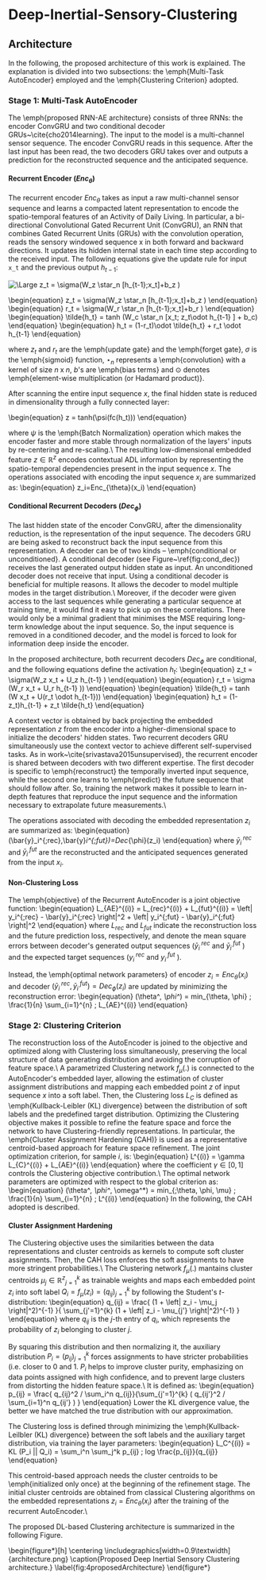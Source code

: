# Deep-Inertial-Sensory-Clustering
## Architecture


In the following, the proposed architecture of this work is explained. The explanation is divided into two subsections: the \emph{Multi-Task AutoEncoder} employed and the \emph{Clustering Criterion} adopted.

### Stage 1: Multi-Task AutoEncoder

The \emph{proposed RNN-AE architecture} consists of three RNNs: the encoder ConvGRU and two conditional decoder GRUs~\cite{cho2014learning}. The input to the model is a multi-channel sensor sequence. The encoder ConvGRU reads in this sequence. After the last input has been read, the two decoders GRU takes over and outputs a prediction for the reconstructed sequence and the anticipated sequence.


#### Recurrent Encoder ($Enc_{\theta}$)

The recurrent encoder $Enc_{\theta}$ takes as input a  raw multi-channel sensor sequence and learns a compacted latent representation to encode the spatio-temporal features of an Activity of Daily Living. 
In particular, a bi-directional Convolutional Gated Recurrent Unit (ConvGRU), an RNN that combines Gated Recurrent Units (GRUs) with the convolution operation, reads the sensory windowed sequence x in both forward and backward directions. It updates its hidden internal state in each time step according to the received input. The following equations give the update rule for input `x_t` and the previous output $h_{t-1}$:

<img src="https://latex.codecogs.com/svg.latex?\Large&space;z_t=\sigma(W_z\star_n[h_{t-1};x_t]+b_z)" title="\Large z_t = \sigma(W_z \star_n [h_{t-1};x_t]+b_z )" />


\begin{equation} 
z_t = \sigma(W_z \star_n [h_{t-1};x_t]+b_z )
\end{equation}
\begin{equation} 
r_t = \sigma(W_r \star_n [h_{t-1};x_t]+b_r )
\end{equation}
\begin{equation} 
\tilde{h_t} = tanh (W_c \star_n [x_t; z_t\odot h_{t-1} ] + b_c)
\end{equation}
\begin{equation} 
h_t = (1-r_t)\odot \tilde{h_t} + r_t \odot h_{t-1} 
\end{equation}


where $z_t$ and $r_t$ are the \emph{update gate} and the \emph{forget gate}, $\sigma$ is the \emph{sigmoid} function, $\star_n$ represents a \emph{convolution} with a kernel of size $n\;$x$\;n$, $b$'s are \emph{bias terms} and $\odot$ denotes \emph{element-wise multiplication (or Hadamard product)}.


After scanning the entire input sequence $x$, the final hidden state is reduced in dimensionality through a fully connected layer:

\begin{equation} 
z = tanh(\psi(fc(h_t)))
\end{equation}

where $\psi$ is the \emph{Batch Normalization} operation which makes the encoder faster and more stable through normalization of the layers' inputs by re-centering and re-scaling.\\
The resulting low-dimensional embedded feature $z \in \mathbb{R}^z$ encodes contextual ADL information by representing the spatio-temporal dependencies present in the input sequence $x$. The operations associated with encoding the input sequence $x_i$ are summarized as:
\begin{equation} 
z_i=Enc_{\theta}(x_i)
\end{equation}

#### Conditional Recurrent Decoders ($Dec_{\phi}$)
The last hidden state of the encoder ConvGRU, after the dimensionality reduction, is the representation of the input sequence. The decoders GRU are being asked to reconstruct back the input sequence from this representation.
A decoder can be of two kinds – \emph{conditional or unconditioned}. A conditional decoder (see Figure~\ref{fig:cond_dec}) receives the last generated output hidden state as input. An unconditioned decoder does not receive that input. Using a conditional decoder is beneficial for multiple reasons. It allows the decoder to model multiple modes in the target distribution.\\
Moreover, if the decoder were given access to the last sequences while generating a particular sequence at training time, it would find it easy to pick up on these correlations. There would only be a minimal gradient that minimises the MSE requiring long-term knowledge about the input sequence. So, the input sequence is removed in a conditioned decoder, and the model is forced to look for information deep inside the encoder. 

In the proposed architecture, both recurrent decoders $Dec_{\phi}$ are conditional, and the following equations define the activation $h_t$:
\begin{equation} 
z_t = \sigma(W_z x_t + U_z h_{t-1} )
\end{equation}
\begin{equation} 
r_t = \sigma (W_r x_t + U_r h_{t-1} ))
\end{equation}
\begin{equation} 
\tilde{h_t} = tanh (W x_t + U(r_t \odot h_{t-1}))
\end{equation}
\begin{equation} 
h_t = (1-z_t)h_{t-1} + z_t \tilde{h_t}
\end{equation}

A context vector is obtained by back projecting the embedded representation $z$ from the encoder into a higher-dimensional space to initialize the decoders' hidden states. Two recurrent decoders GRU simultaneously use the context vector to achieve different self-supervised tasks. As in work~\cite{srivastava2015unsupervised}, the recurrent encoder is shared between decoders with two different expertise. The first decoder is specific to \emph{reconstruct} the temporally inverted input sequence, while the second one learns to \emph{predict} the future sequence that should follow after. So, training the network makes it possible to learn in-depth features that reproduce the input sequence and the information necessary to extrapolate future measurements.\\

The operations associated with decoding the embedded representation $z_i$ are summarized as:
\begin{equation} 
(\bar{y}_i^{\;rec},\bar{y}_i^{\;fut})=Dec_{\phi}(z_i)
\end{equation}
where $\bar{y}_i^{\;rec}$ and $\bar{y}_i^{\;fut}$ are the reconstructed and the anticipated sequences generated from the input $x_i$.


#### Non-Clustering Loss

The \emph{objective} of the Recurrent AutoEncoder is a joint objective function:
\begin{equation}
L_{AE}^{(i)} =  L_{rec}^{(i)} + L_{fut}^{(i)} = \left\| y_i^{\;rec} - \bar{y}_i^{\;rec} \right\|^2 + \left\| y_i^{\;fut} - \bar{y}_i^{\;fut} \right\|^2
\end{equation}
where $L_{rec}$ and $L_{fut}$ indicate the reconstruction loss and the future prediction loss, respectively, and denote the mean square errors between decoder's generated output sequences ($\bar{y}_i^{\;rec}$ and $\bar{y}_i^{\;fut}$ ) and the expected target sequences ($y_i^{\;rec}$ and $y_i^{\;fut}$ ).

Instead, the \emph{optimal network parameters} of encoder $z_i=Enc_{\theta}(x_i)$ and decoder $(\bar{y}_i^{\;rec},\bar{y}_i^{\;fut})=Dec_{\phi}(z_i)$ are updated by minimizing the reconstruction error:
\begin{equation} 
(\theta^*, \phi^*) =  min_{\theta, \phi} \; \frac{1}{n} \sum_{i=1}^{n} \; L_{AE}^{(i)}
\end{equation}


### Stage 2: Clustering Criterion

The reconstruction loss of the AutoEncoder is joined to the objective and optimized along with Clustering loss simultaneously, preserving the local structure of data generating distribution and avoiding the corruption of feature space.\\
A parametrized Clustering network $f_{\mu}(.)$ is connected to the AutoEncoder's embedded layer, allowing the estimation of cluster assignment distributions and mapping each embedded point $z$ of input sequence $x$ into a soft label. Then, the Clustering loss $L_C$ is defined as \emph{Kullback-Leibler (KL) divergence} between the distribution of soft labels and the predefined target distribution. Optimizing the Clustering objective makes it possible to refine the feature space and force the network to have Clustering-friendly representations. In particular, the \emph{Cluster Assignment Hardening (CAH)} is used as a representative centroid-based approach for feature space refinement.
The joint optimization criterion, for sample $i$, is:
\begin{equation} 
 L^{(i)} =  \gamma L_{C}^{(i)} + L_{AE}^{(i)}
\end{equation}
where the coefficient $\gamma \in [0,1]$ controls the Clustering objective contribution.\\
The optimal network parameters are optimized with respect to the global criterion as:
\begin{equation} 
(\theta^*, \phi^*, \omega^*) =  min_{\;\theta, \phi, \mu} \; \frac{1}{n} \sum_{i=1}^{n} \; L^{(i)}
\end{equation}
In the following, the CAH adopted is described.

#### Cluster Assignment Hardening

The Clustering objective uses the similarities between the data representations and cluster centroids as kernels to compute soft cluster assignments. Then, the CAH loss enforces the soft assignments to have more stringent probabilities.\\
The Clustering network $f_{\mu}(.)$ mantains cluster centroids ${\mu_j \in \mathbb{R}^z}_{j=1}^k$ as trainable weights and maps each embedded point $z_i$ into soft label $Q_i = f_{\mu}(z_i) = (q_{ij})^k_{j=1}$ by following the Student's $t$-distribution:
\begin{equation} 
q_{ij} = \frac{ (1 + \left\| z_i - \mu_j \right\|^2)^{-1} }{ \sum_{j'=1}^{k} (1 + \left\| z_i - \mu_{j'} \right\|^2)^{-1} }
\end{equation}
where  $q_{ij}$ is the $j$-th entry of $q_i$, which represents the probability of $z_i$ belonging to cluster $j$.

By squaring this distribution and then normalizing it, the auxiliary distribution $P_i = (p_{ij})^k_{j=1}$ forces assignments to have stricter probabilities (i.e. closer to 0 and 1. $P_i$ helps to improve cluster purity, emphasizing on data points assigned with high confidence, and to prevent large clusters from distorting the hidden feature space.\\
It is defined as:
\begin{equation}
p_{ij} = \frac{ q_{ij}^2 / \sum_i^n q_{ij}}{\sum_{j'=1}^{k} ( q_{ij'}^2 / \sum_{i=1}^n q_{ij'} )  }
\end{equation}
Lower the KL divergence value, the better we have matched the true distribution with our approximation.


The Clustering loss is defined through minimizing the \emph{Kullback-Leilbler (KL) divergence} between the soft labels and the auxiliary target distribution, via training the layer parameters:
\begin{equation}
L_C^{(i)} = KL (P_i || Q_i) = \sum_i^n \sum_j^k p_{ij} \; log \frac{p_{ij}}{q_{ij}}
\end{equation}

This centroid-based approach needs the cluster centroids to be \emph{initialized only once} at the beginning of the refinement stage. The initial cluster centroids are obtained from classical Clustering algorithms on the embedded representations $z_i=Enc_{\theta}(x_i)$ after the training of the recurrent AutoEncoder.\\



The proposed DL-based Clustering architecture is summarized in the following Figure.

\begin{figure*}[h]
  \centering
  \includegraphics[width=0.9\textwidth]{architecture.png}
  \caption{Proposed Deep Inertial Sensory Clustering architecture.}
  \label{fig:4proposedArchitecture}
\end{figure*}
